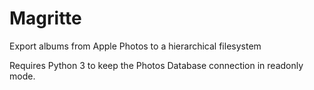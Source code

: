 Magritte
========
Export albums from Apple Photos to a hierarchical filesystem

Requires Python 3 to keep the Photos Database connection in readonly mode.
